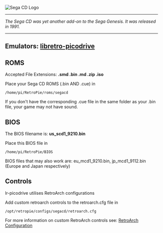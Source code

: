 ![Sega CD Logo](http://img1.wikia.nocookie.net/__cb20120209224111/logopedia/images/d/da/Sega_CD_logo_(USA).png)
***
_The Sega CD was yet another add-on to the Sega Genesis. It was released in 1991._

***
## Emulators: [libretro-picodrive](https://github.com/libretro/picodrive)

## ROMS
Accepted File Extensions: **.smd .bin .md .zip .iso**

Place your Sega CD ROMS (.bin AND .cue) in
```
/home/pi/RetroPie/roms/segacd
```

If you don't have the corresponding .cue file in the same folder as your .bin file, your game may not have sound.

## BIOS

The BIOS filename is: **us_scd1_9210.bin**

Place this BIOS file in
```
/home/pi/RetroPie/BIOS
```
BIOS files that may also work are: eu_mcd1_9210.bin, jp_mcd1_9112.bin (Europe and Japan respectively)

## Controls

lr-picodrive utilises RetroArch configurations

Add custom retroarch controls to the retroarch.cfg file in

```
/opt/retropie/configs/segacd/retroarch.cfg
```
For more information on custom RetroArch controls see: [RetroArch Configuration](https://github.com/petrockblog/RetroPie-Setup/wiki/RetroArch-Configuration) 